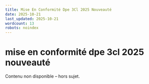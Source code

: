 ```yaml
---
title: Mise En Conformité Dpe 3Cl 2025 Nouveauté
date: 2025-10-21
last_updated: 2025-10-21
wordcount: 13
robots: noindex
---
```


# mise en conformité dpe 3cl 2025 nouveauté

Contenu non disponible – hors sujet.